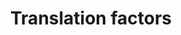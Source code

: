 ---
annotations:
- type: Pathway Ontology
  value: translation pathway
authors:
- Kdahlquist
- MaintBot
- M.Ramirez
- Ddigles
- Eweitz
description: ''
last-edited: 2021-05-16
organisms:
- Rattus norvegicus
redirect_from:
- /index.php/Pathway:WP149
- /instance/WP149
schema-jsonld:
- '@context': https://schema.org/
  '@id': https://wikipathways.github.io/pathways/WP149.html
  '@type': Dataset
  creator:
    '@type': Organization
    name: WikiPathways
  description: ''
  keywords:
  - EIF4EBP3
  - Eif3j
  - Gspt2
  - Eef1a2l1
  - Eif5a
  - Eif2b1
  - Eif4g1
  - Eif2b5
  - EIF3S2
  - Eef1g
  - Eif1
  - Eif3h
  - Eif3e
  - Eif3s9
  - Eif2b3
  - Eif1ay
  - Eif1a
  - Eif4b
  - Eif4g3
  - Eif4ebp2
  - Eif4a2
  - Pabpc1
  - Eif2ak1
  - Etf1
  - Eef2
  - Eif2s1
  - Eif4a1
  - Eif2b2
  - Eef1d
  - Paip1
  - Eif3s10
  - Eif2ak3
  - Eif6
  - EIF3S8
  - EIF5B
  - Eef1a2
  - Eif3g
  - Eif4ebp1
  - Eif4e
  - Eif2b4
  - Eef1b2
  - Eif5
  - Eif3f
  - Eif4h
  - Eif2s2
  - RGD1307222
  - Eif2ak2
  - Eef2k
  - Eif2s3x
  - Eif3d
  license: CC0
  name: Translation factors
seo: CreativeWork
title: Translation factors
wpid: WP149
---